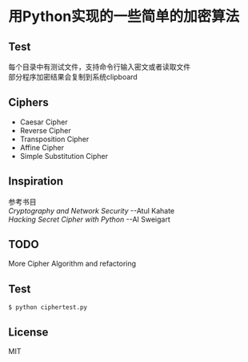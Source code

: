 # 用Python实现的一些简单的加密算法
## Test
每个目录中有测试文件，支持命令行输入密文或者读取文件  
部分程序加密结果会复制到系统clipboard
## Ciphers
+ Caesar Cipher
+ Reverse Cipher
+ Transposition Cipher
+ Affine Cipher
+ Simple Substitution Cipher 

## Inspiration
参考书目  
  *Cryptography and Network Security*   --Atul Kahate  
  *Hacking Secret Cipher with Python*   --AI Sweigart
## TODO
More Cipher Algorithm and refactoring
## Test
```
$ python ciphertest.py
```
## License
 MIT
